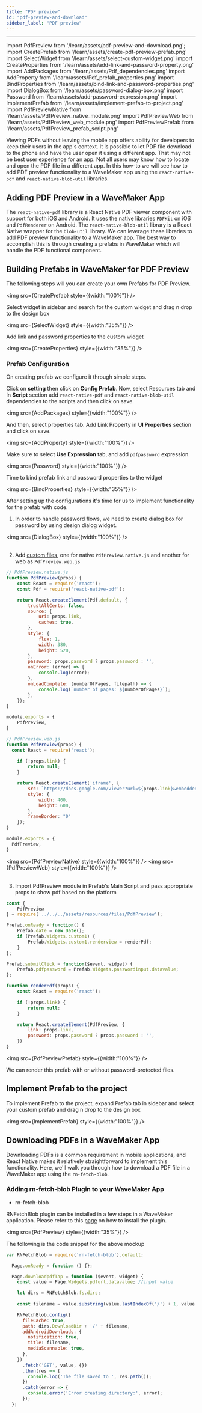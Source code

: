 ```yaml
---
title: "PDF preview"
id: "pdf-preview-and-download"
sidebar_label: "PDF preview"
---
```

---
import PdfPreview from '/learn/assets/pdf-preview-and-download.png';
import CreatePrefab from '/learn/assets/create-pdf-preview-prefab.png'
import SelectWidget from '/learn/assets/select-custom-widget.png'
import CreateProperties from '/learn/assets/add-link-and-password-property.png' 
import AddPackages from '/learn/assets/Pdf_dependencies.png'
import AddProperty from '/learn/assets/Pdf_prefab_properties.png' 
import BindProperties from '/learn/assets/bind-link-and-password-properties.png'
import DialogBox from '/learn/assets/password-dialog-box.png'
import Password from '/learn/assets/add-password-expression.png'
import ImplementPrefab from '/learn/assets/implement-prefab-to-project.png'
import PdfPreviewNative from '/learn/assets/PdfPreview_native_module.png'
import PdfPreviewWeb from '/learn/assets/PdfPreview_web_module.png'
import PdfPreviewPrefab from '/learn/assets/PdfPreview_prefab_script.png'

Viewing PDFs without leaving the mobile app offers ability for developers to keep their users in the app's context. It is possible to let PDF file download to the phone and have the user open it using a different app. That may not be best user experience for an app. Not all users may know how to locate and open the PDF file in a different app. 
In this how-to we will see how to add PDF preview functionality to a WaveMaker app using the `react-native-pdf` and 
`react-native-blob-util` libraries.

## Adding PDF Preview in a WaveMaker App

The `react-native-pdf` library is a React Native PDF viewer component with support for both iOS and Android. 
It uses the native libraries `PDFKit` on iOS and `PdfRenderer` on Android. 
The `react-native-blob-util` library is a React Native wrapper for the `blob-util` library.
We can leverage these libraries to add PDF preview functionality to a WaveMaker app. The best way to accomplish this is 
through creating a prefabs in WaveMaker which will handle the PDF functional component.

## Building Prefabs in WaveMaker for PDF Preview

The following steps will you can create your own Prefabs for PDF Preview.

<img src={CreatePrefab} style={{width:"100%"}} />

Select widget in sidebar and search for the custom widget and drag n drop to the design box

<img src={SelectWidget} style={{width:"35%"}} />

Add link and password properties to the custom widget

<img src={CreateProperties} style={{width:"35%"}} />

### Prefab Configuration

On creating prefab we configure it through simple steps. 

Click on **setting** then click on  **Config Prefab**. Now, select Resources tab and In **Script** section add `react-native-pdf` and 
`react-native-blob-util` dependencies to the scripts and then click on save.

<img src={AddPackages} style={{width:"100%"}} />

And then, select properties tab. Add Link Property in **UI Properties** section and click on save.

<img src={AddProperty} style={{width:"100%"}} />

Make sure to select **Use Expression** tab, and add `pdfpassword` expression.

<img src={Password} style={{width:"100%"}} />

Time to bind prefab link and password properties to the widget

<img src={BindProperties} style={{width:"35%"}} />

After setting up the configurations it's time for us to implement functionality for the prefab with code.

1. In order to handle password flows, we need to create dialog box for password by using design dialog widget.

<img src={DialogBox} style={{width:"100%"}} /><br/><br/>

2. Add [custom files](https://docs.wavemaker.com/learn/react-native/custom-js-modules/#adding-custom-js-libraries), one for native `PdfPreview.native.js` and another for web as `PdfPreview.web.js`

```javascript
// PdfPreview.native.js
function PdfPreview(props) {
    const React = require('react');
    const Pdf = require('react-native-pdf');

    return React.createElement(Pdf.default, {
        trustAllCerts: false,
        source: {
            uri: props.link,
            caches: true,
        },
        style: {
            flex: 1,
            width: 380,
            height: 520,
        },
        password: props.password ? props.password : '',
        onError: (error) => {
            console.log(error);
        },
        onLoadComplete: (numberOfPages, filepath) => {
            console.log(`number of pages: ${numberOfPages}`);
        },
    });
}

module.exports = {
    PdfPreview,
}
```

```javascript
// PdfPreview.web.js
function PdfPreview(props) {
  const React = require('react');

    if (!props.link) {
        return null;
    }

    return React.createElement('iframe', {
        src: `https://docs.google.com/viewer?url=${props.link}&embedded=true`,
        style: {
            width: 400,
            height: 600,
        },
        frameBorder: "0"
    });
}

module.exports = {
  PdfPreview,
}
```

<img src={PdfPreviewNative} style={{width:"100%"}} />
<img src={PdfPreviewWeb} style={{width:"100%"}} /><br/><br/>

3. Import PdfPreview module in Prefab's Main Script and pass appropriate props to show pdf based on the platform

```javascript
const {
    PdfPreview
} = require('../../../assets/resources/files/PdfPreview');

Prefab.onReady = function() {
    Prefab.date = new Date();
    if (Prefab.Widgets.custom1) {
        Prefab.Widgets.custom1.renderview = renderPdf;
    }
};

Prefab.submitClick = function($event, widget) {
    Prefab.pdfpassword = Prefab.Widgets.passwordinput.datavalue;
};

function renderPdf(props) {
    const React = require('react');

    if (!props.link) {
        return null;
    }

    return React.createElement(PdfPreview, {
        link: props.link,
        password: props.password ? props.password : '',
    })
}
```

<img src={PdfPreviewPrefab} style={{width:"100%"}} />

We can render this prefab with or without password-protected files.

## Implement Prefab to the project

To implement Prefab to the project, expand Prefab tab in sidebar and select your custom prefab and drag n drop to the design box

<img src={ImplementPrefab} style={{width:"100%"}} />

## Downloading PDFs in a WaveMaker App

Downloading PDFs is a common requirement in mobile applications, and React Native makes it relatively straightforward to implement this functionality. 
Here, we'll walk you through how to download a PDF file in a WaveMaker app using the `rn-fetch-blob`.

### Adding rn-fetch-blob Plugin to your WaveMaker App

- rn-fetch-blob

RNFetchBlob plugin can be installed in a few steps in a WaveMaker application. Please refer to this [page](https://docs.wavemaker.com/learn/react-native/third-party-expo-plugins#expo)
on how to install the plugin. 


<img src={PdfPreview} style={{width:"35%"}} />

The following is the code snippet for the above mockup

```javascript 
var RNFetchBlob = require('rn-fetch-blob').default;

  Page.onReady = function () {};

  Page.downloadpdfTap = function ($event, widget) {
    const value = Page.Widgets.pdfurl.datavalue; //input value

    let dirs = RNFetchBlob.fs.dirs;
    
    const filename = value.substring(value.lastIndexOf('/') + 1, value.length);

    RNFetchBlob.config({
      fileCache: true,
      path: dirs.DownloadDir + '/' + filename,
      addAndroidDownloads: {
        notification: true,
        title: filename,
        mediaScannable: true,
      },
    })
      .fetch('GET', value, {})
      .then(res => {
        console.log('The file saved to ', res.path());
      })
      .catch(error => {
        console.error('Error creating directory:', error);
      });
  };

```



